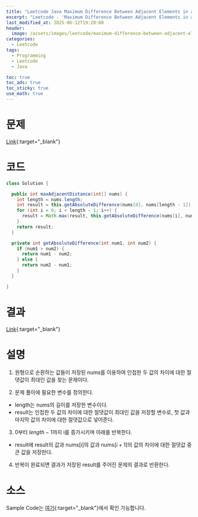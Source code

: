 ```yaml
---
title: "Leetcode Java Maximum Difference Between Adjacent Elements in a Circular Array"
excerpt: "Leetcode - 'Maximum Difference Between Adjacent Elements in a Circular Array' 문제 Java 풀이"
last_modified_at: 2025-06-12T19:20:00
header:
  image: /assets/images/leetcode/maximum-difference-between-adjacent-elements-in-a-circular-array.png
categories:
  - Leetcode
tags:
  - Programming
  - Leetcode
  - Java

toc: true
toc_ads: true
toc_sticky: true
use_math: true
---
```

# 문제
[Link](https://leetcode.com/problems/maximum-difference-between-adjacent-elements-in-a-circular-array/){:target="_blank"}

# 코드
```java
class Solution {

  public int maxAdjacentDistance(int[] nums) {
    int length = nums.length;
    int result = this.getAbsoluteDifference(nums[0], nums[length - 1]);
    for (int i = 0; i < length - 1; i++) {
      result = Math.max(result, this.getAbsoluteDifference(nums[i], nums[i + 1]));
    }
    return result;
  }

  private int getAbsoluteDifference(int num1, int num2) {
    if (num1 > num2) {
      return num1 - num2;
    } else {
      return num2 - num1;
    }
  }

}
```

# 결과
[Link](https://leetcode.com/problems/maximum-difference-between-adjacent-elements-in-a-circular-array/submissions/1661792026/){:target="_blank"}

# 설명
1. 원형으로 순환하는 값들이 저장된 nums를 이용하여 인접한 두 값의 차이에 대한 절댓값이 최대인 값을 찾는 문제이다.

2. 문제 풀이에 필요한 변수를 정의한다.
- length는 nums의 길이를 저장한 변수이다.
- result는 인접한 두 값의 차이에 대한 절댓값이 최대인 값을 저장할 변수로, 첫 값과 마지막 값의 차이에 대한 절댓값으로 넣어준다.

3. 0부터 $length - 1$까지 i를 증가시키며 아래를 반복한다.
- result에 result의 값과 nums[i]의 값과 nums[$i + 1$]의 값의 차이에 대한 절댓값 중 큰 값을 저장한다.

4. 반복이 완료되면 결과가 저장된 result를 주어진 문제의 결과로 반환한다.

# 소스
Sample Code는 [여기](https://github.com/GracefulSoul/leetcode/blob/master/src/main/java/gracefulsoul/problems/MaximumDifferenceBetweenAdjacentElementsInACircularArray.java){:target="_blank"}에서 확인 가능합니다.